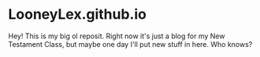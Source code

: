 # LooneyLex.github.io
Hey! This is my big ol reposit. Right now it's just a blog for my New Testament Class, but maybe one day I'll put new stuff in here. Who knows?